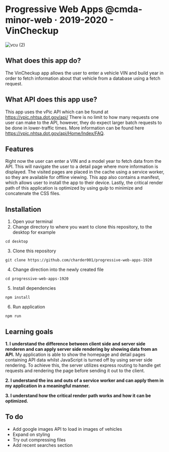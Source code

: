 # Progressive Web Apps @cmda-minor-web · 2019-2020 - VinCheckup
![vcu (2)](https://user-images.githubusercontent.com/43436118/78034052-80537400-7367-11ea-8962-ec63ba7575a2.PNG)

## What does this app do?
The VinCheckup app allows the user to enter a vehicle VIN and build year in order to fetch information about that vehicle from a database using a fetch request.

## What API does this app use?
This app uses the vPic API which can be found at https://vpic.nhtsa.dot.gov/api/
There is no limit to how many requests one user can make to the API, however, they do expect larger batch requests to be done in lower-traffic times. More information can be found here https://vpic.nhtsa.dot.gov/api/Home/Index/FAQ.

## Features
Right now the user can enter a VIN and a model year to fetch data from the API. This will navigate the user to a detail page where more information is displayed. The visited pages are placed in the cache using a service worker, so they are available for offline viewing. This app also contains a manifest, which allows user to install the app to their device. Lastly, the critical render path of this application is optimized by using gulp to minimize and concatenate the CSS files.

## Installation
1. Open your terminal
2. Change directory to where you want to clone this repository, to the desktop for example

`cd desktop` 

3. Clone this repository

`git clone https://github.com/charder001/progressive-web-apps-1920`

4. Change direction into the newly created file

`cd progressive-web-apps-1920`

5. Install dependencies

`npm install`

6. Run application

`npm run`

## Learning goals
**1. I understand the difference between client side and server side renderen and can apply server side rendering by showing data from an API.**
My application is able to show the homepage and detail pages containing API data whilst JavaScript is turned off by using server side rendering. To achieve this, the server utilizes express routing to handle get requests and rendering the page before sending it out to the client.

**2. I understand the ins and outs of a service worker and can apply them in my application in a meaningful manner.**

**3. I understand how the critical render path works and how it can be optimized.**

## To do
* Add google images API to load in images of vehicles
* Expand on styling
* Try out compressing files
* Add recent searches section


<!-- Add a link to your live demo in Github Pages 🌐-->

<!-- ☝️ replace this description with a description of your own work -->

<!-- Add a nice image here at the end of the week, showing off your shiny frontend 📸 -->

<!-- Maybe a table of contents here? 📚 -->

<!-- How about a section that describes how to install this project? 🤓 -->

<!-- ...but how does one use this project? What are its features 🤔 -->

<!-- What external data source is featured in your project and what are its properties 🌠 -->

<!-- Maybe a checklist of done stuff and stuff still on your wishlist? ✅ -->

<!-- How about a license here? 📜 (or is it a licence?) 🤷 -->
